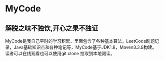# MyCode  
## 解脱之味不独饮,开心之果不独证  
MyCode是我自己平时的学习积累，里面包含了各种基本算法，LeetCode刷题记录，Java基础知识点和各种笔记等，MyCode基于JDK1.8，Maven3.3.9构建。  
读者可以在线观看也可以使用git clone 拉取到本地阅读。    

